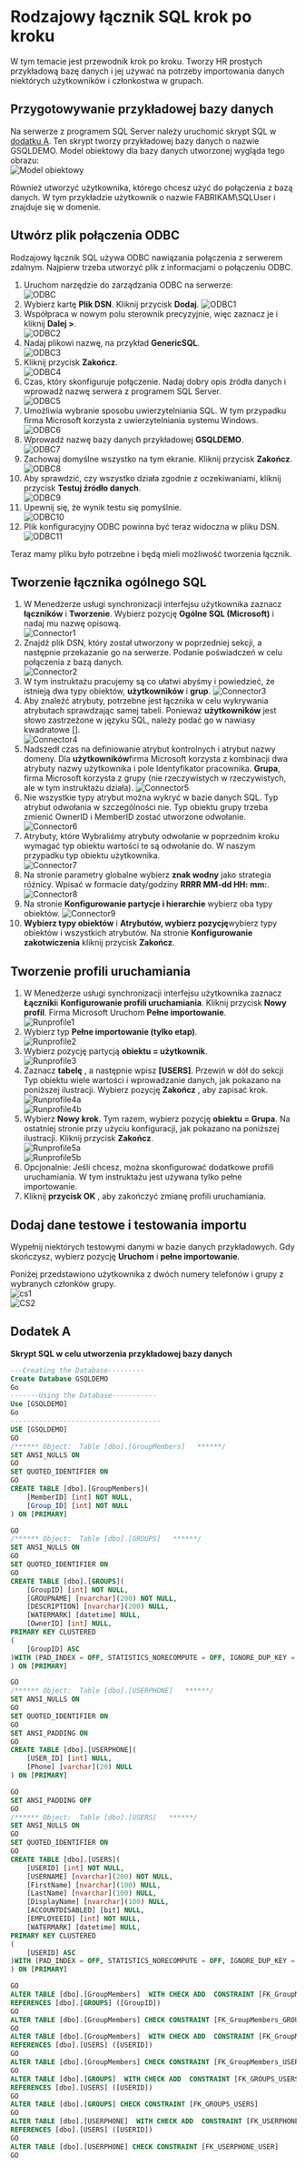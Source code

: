 <properties
   pageTitle="Rodzajowy łącznik SQL krok po kroku | Microsoft Azure"
   description="Ten artykuł jest Instruktaż prosty system HR krok po kroku, przy użyciu ogólnego łącznik SQL."
   services="active-directory"
   documentationCenter=""
   authors="AndKjell"
   manager="femila"
   editor=""/>

<tags
   ms.service="active-directory"
   ms.workload="identity"
   ms.tgt_pltfrm="na"
   ms.devlang="na"
   ms.topic="article"
   ms.date="08/30/2016"
   ms.author="billmath"/>

# <a name="generic-sql-connector-step-by-step"></a>Rodzajowy łącznik SQL krok po kroku
W tym temacie jest przewodnik krok po kroku. Tworzy HR prostych przykładową bazę danych i jej używać na potrzeby importowania danych niektórych użytkowników i członkostwa w grupach.

## <a name="prepare-the-sample-database"></a>Przygotowywanie przykładowej bazy danych
Na serwerze z programem SQL Server należy uruchomić skrypt SQL w [dodatku A](#appendix-a). Ten skrypt tworzy przykładowej bazy danych o nazwie GSQLDEMO. Model obiektowy dla bazy danych utworzonej wygląda tego obrazu:  
![Model obiektowy](.\media\active-directory-aadconnectsync-connector-genericsql-step-by-step\objectmodel.png)

Również utworzyć użytkownika, którego chcesz użyć do połączenia z bazą danych. W tym przykładzie użytkownik o nazwie FABRIKAM\SQLUser i znajduje się w domenie.

## <a name="create-the-odbc-connection-file"></a>Utwórz plik połączenia ODBC
Rodzajowy łącznik SQL używa ODBC nawiązania połączenia z serwerem zdalnym. Najpierw trzeba utworzyć plik z informacjami o połączeniu ODBC.

1. Uruchom narzędzie do zarządzania ODBC na serwerze:  
![ODBC](.\media\active-directory-aadconnectsync-connector-genericsql-step-by-step\odbc.png)
2. Wybierz kartę **Plik DSN**. Kliknij przycisk **Dodaj**.
![ODBC1](.\media\active-directory-aadconnectsync-connector-genericsql-step-by-step\odbc1.png)
3. Współpraca w nowym polu sterownik precyzyjnie, więc zaznacz je i kliknij **Dalej >**.  
![ODBC2](.\media\active-directory-aadconnectsync-connector-genericsql-step-by-step\odbc2.png)
4. Nadaj plikowi nazwę, na przykład **GenericSQL**.  
![ODBC3](.\media\active-directory-aadconnectsync-connector-genericsql-step-by-step\odbc3.png)
5. Kliknij przycisk **Zakończ**.  
![ODBC4](.\media\active-directory-aadconnectsync-connector-genericsql-step-by-step\odbc4.png)
6. Czas, który skonfiguruje połączenie. Nadaj dobry opis źródła danych i wprowadź nazwę serwera z programem SQL Server.  
![ODBC5](.\media\active-directory-aadconnectsync-connector-genericsql-step-by-step\odbc5.png)
7. Umożliwia wybranie sposobu uwierzytelniania SQL. W tym przypadku firma Microsoft korzysta z uwierzytelniania systemu Windows.  
![ODBC6](.\media\active-directory-aadconnectsync-connector-genericsql-step-by-step\odbc6.png)
8. Wprowadź nazwę bazy danych przykładowej **GSQLDEMO**.  
![ODBC7](.\media\active-directory-aadconnectsync-connector-genericsql-step-by-step\odbc7.png)
9. Zachowaj domyślne wszystko na tym ekranie. Kliknij przycisk **Zakończ**.  
![ODBC8](.\media\active-directory-aadconnectsync-connector-genericsql-step-by-step\odbc8.png)
10. Aby sprawdzić, czy wszystko działa zgodnie z oczekiwaniami, kliknij przycisk **Testuj źródło danych**.  
![ODBC9](.\media\active-directory-aadconnectsync-connector-genericsql-step-by-step\odbc9.png)
11. Upewnij się, że wynik testu się pomyślnie.  
![ODBC10](.\media\active-directory-aadconnectsync-connector-genericsql-step-by-step\odbc10.png)
12. Plik konfiguracyjny ODBC powinna być teraz widoczna w pliku DSN.  
![ODBC11](.\media\active-directory-aadconnectsync-connector-genericsql-step-by-step\odbc11.png)

Teraz mamy pliku było potrzebne i będą mieli możliwość tworzenia łącznik.

## <a name="create-the-generic-sql-connector"></a>Tworzenie łącznika ogólnego SQL

1. W Menedżerze usługi synchronizacji interfejsu użytkownika zaznacz **łączników** i **Tworzenie**. Wybierz pozycję **Ogólne SQL (Microsoft)** i nadaj mu nazwę opisową.  
![Connector1](.\media\active-directory-aadconnectsync-connector-genericsql-step-by-step\connector1.png)
2. Znajdź plik DSN, który został utworzony w poprzedniej sekcji, a następnie przekazanie go na serwerze. Podanie poświadczeń w celu połączenia z bazą danych.  
![Connector2](.\media\active-directory-aadconnectsync-connector-genericsql-step-by-step\connector2.png)
3. W tym instruktażu pracujemy są co ułatwi abyśmy i powiedzieć, że istnieją dwa typy obiektów, **użytkowników** i **grup**.
![Connector3](.\media\active-directory-aadconnectsync-connector-genericsql-step-by-step\connector3.png)
4. Aby znaleźć atrybuty, potrzebne jest łącznika w celu wykrywania atrybutach sprawdzając samej tabeli. Ponieważ **użytkowników** jest słowo zastrzeżone w języku SQL, należy podać go w nawiasy kwadratowe [].  
![Connector4](.\media\active-directory-aadconnectsync-connector-genericsql-step-by-step\connector4.png)
5. Nadszedł czas na definiowanie atrybut kontrolnych i atrybut nazwy domeny. Dla **użytkowników**firma Microsoft korzysta z kombinacji dwa atrybuty nazwy użytkownika i pole Identyfikator pracownika. **Grupa**, firma Microsoft korzysta z grupy (nie rzeczywistych w rzeczywistych, ale w tym instruktażu działa).
![Connector5](.\media\active-directory-aadconnectsync-connector-genericsql-step-by-step\connector5.png)
6. Nie wszystkie typy atrybut można wykryć w bazie danych SQL. Typ atrybut odwołania w szczególności nie. Typ obiektu grupy trzeba zmienić OwnerID i MemberID zostać utworzone odwołanie.  
![Connector6](.\media\active-directory-aadconnectsync-connector-genericsql-step-by-step\connector6.png)
7. Atrybuty, które Wybraliśmy atrybuty odwołanie w poprzednim kroku wymagać typ obiektu wartości te są odwołanie do. W naszym przypadku typ obiektu użytkownika.  
![Connector7](.\media\active-directory-aadconnectsync-connector-genericsql-step-by-step\connector7.png)
8. Na stronie parametry globalne wybierz **znak wodny** jako strategia różnicy. Wpisać w formacie daty/godziny **RRRR MM-dd HH: mm:**.
![Connector8](.\media\active-directory-aadconnectsync-connector-genericsql-step-by-step\connector8.png)
9. Na stronie **Konfigurowanie partycje i hierarchie** wybierz oba typy obiektów.
![Connector9](.\media\active-directory-aadconnectsync-connector-genericsql-step-by-step\connector9.png)
10. **Wybierz typy obiektów** i **Atrybutów, wybierz pozycję**wybierz typy obiektów i wszystkich atrybutów. Na stronie **Konfigurowanie zakotwiczenia** kliknij przycisk **Zakończ**.

## <a name="create-run-profiles"></a>Tworzenie profili uruchamiania

1. W Menedżerze usługi synchronizacji interfejsu użytkownika zaznacz **Łączniki**i **Konfigurowanie profili uruchamiania**. Kliknij przycisk **Nowy profil**. Firma Microsoft Uruchom **Pełne importowanie**.  
![Runprofile1](.\media\active-directory-aadconnectsync-connector-genericsql-step-by-step\runprofile1.png)
2. Wybierz typ **Pełne importowanie (tylko etap)**.  
![Runprofile2](.\media\active-directory-aadconnectsync-connector-genericsql-step-by-step\runprofile2.png)
3. Wybierz pozycję partycją **obiektu = użytkownik**.  
![Runprofile3](.\media\active-directory-aadconnectsync-connector-genericsql-step-by-step\runprofile3.png)
4. Zaznacz **tabelę** , a następnie wpisz **[USERS]**. Przewiń w dół do sekcji Typ obiektu wiele wartości i wprowadzanie danych, jak pokazano na poniższej ilustracji. Wybierz pozycję **Zakończ** , aby zapisać krok.
![Runprofile4a](.\media\active-directory-aadconnectsync-connector-genericsql-step-by-step\runprofile4a.png)  
![Runprofile4b](.\media\active-directory-aadconnectsync-connector-genericsql-step-by-step\runprofile4b.png)  
5. Wybierz **Nowy krok**. Tym razem, wybierz pozycję **obiektu = Grupa**. Na ostatniej stronie przy użyciu konfiguracji, jak pokazano na poniższej ilustracji. Kliknij przycisk **Zakończ**.  
![Runprofile5a](.\media\active-directory-aadconnectsync-connector-genericsql-step-by-step\runprofile5a.png)  
![Runprofile5b](.\media\active-directory-aadconnectsync-connector-genericsql-step-by-step\runprofile5b.png)  
6. Opcjonalnie: Jeśli chcesz, można skonfigurować dodatkowe profili uruchamiania. W tym instruktażu jest używana tylko pełne importowanie.
7. Kliknij **przycisk OK** , aby zakończyć zmianę profili uruchamiania.

## <a name="add-some-test-data-and-test-the-import"></a>Dodaj dane testowe i testowania importu
Wypełnij niektórych testowymi danymi w bazie danych przykładowych. Gdy skończysz, wybierz pozycję **Uruchom** i **pełne importowanie**.

Poniżej przedstawiono użytkownika z dwóch numery telefonów i grupy z wybranych członków grupy.  
![cs1](.\media\active-directory-aadconnectsync-connector-genericsql-step-by-step\cs1.png)  
![CS2](.\media\active-directory-aadconnectsync-connector-genericsql-step-by-step\cs2.png)  

## <a name="appendix-a"></a>Dodatek A
**Skrypt SQL w celu utworzenia przykładowej bazy danych**

```SQL
---Creating the Database---------
Create Database GSQLDEMO
Go
-------Using the Database-----------
Use [GSQLDEMO]
Go
-------------------------------------
USE [GSQLDEMO]
GO
/****** Object:  Table [dbo].[GroupMembers]   ******/
SET ANSI_NULLS ON
GO
SET QUOTED_IDENTIFIER ON
GO
CREATE TABLE [dbo].[GroupMembers](
    [MemberID] [int] NOT NULL,
    [Group_ID] [int] NOT NULL
) ON [PRIMARY]

GO
/****** Object:  Table [dbo].[GROUPS]   ******/
SET ANSI_NULLS ON
GO
SET QUOTED_IDENTIFIER ON
GO
CREATE TABLE [dbo].[GROUPS](
    [GroupID] [int] NOT NULL,
    [GROUPNAME] [nvarchar](200) NOT NULL,
    [DESCRIPTION] [nvarchar](200) NULL,
    [WATERMARK] [datetime] NULL,
    [OwnerID] [int] NULL,
PRIMARY KEY CLUSTERED
(
    [GroupID] ASC
)WITH (PAD_INDEX = OFF, STATISTICS_NORECOMPUTE = OFF, IGNORE_DUP_KEY = OFF, ALLOW_ROW_LOCKS = ON, ALLOW_PAGE_LOCKS = ON) ON [PRIMARY]
) ON [PRIMARY]

GO
/****** Object:  Table [dbo].[USERPHONE]   ******/
SET ANSI_NULLS ON
GO
SET QUOTED_IDENTIFIER ON
GO
SET ANSI_PADDING ON
GO
CREATE TABLE [dbo].[USERPHONE](
    [USER_ID] [int] NULL,
    [Phone] [varchar](20) NULL
) ON [PRIMARY]

GO
SET ANSI_PADDING OFF
GO
/****** Object:  Table [dbo].[USERS]   ******/
SET ANSI_NULLS ON
GO
SET QUOTED_IDENTIFIER ON
GO
CREATE TABLE [dbo].[USERS](
    [USERID] [int] NOT NULL,
    [USERNAME] [nvarchar](200) NOT NULL,
    [FirstName] [nvarchar](100) NULL,
    [LastName] [nvarchar](100) NULL,
    [DisplayName] [nvarchar](100) NULL,
    [ACCOUNTDISABLED] [bit] NULL,
    [EMPLOYEEID] [int] NOT NULL,
    [WATERMARK] [datetime] NULL,
PRIMARY KEY CLUSTERED
(
    [USERID] ASC
)WITH (PAD_INDEX = OFF, STATISTICS_NORECOMPUTE = OFF, IGNORE_DUP_KEY = OFF, ALLOW_ROW_LOCKS = ON, ALLOW_PAGE_LOCKS = ON) ON [PRIMARY]
) ON [PRIMARY]

GO
ALTER TABLE [dbo].[GroupMembers]  WITH CHECK ADD  CONSTRAINT [FK_GroupMembers_GROUPS] FOREIGN KEY([Group_ID])
REFERENCES [dbo].[GROUPS] ([GroupID])
GO
ALTER TABLE [dbo].[GroupMembers] CHECK CONSTRAINT [FK_GroupMembers_GROUPS]
GO
ALTER TABLE [dbo].[GroupMembers]  WITH CHECK ADD  CONSTRAINT [FK_GroupMembers_USERS] FOREIGN KEY([MemberID])
REFERENCES [dbo].[USERS] ([USERID])
GO
ALTER TABLE [dbo].[GroupMembers] CHECK CONSTRAINT [FK_GroupMembers_USERS]
GO
ALTER TABLE [dbo].[GROUPS]  WITH CHECK ADD  CONSTRAINT [FK_GROUPS_USERS] FOREIGN KEY([OwnerID])
REFERENCES [dbo].[USERS] ([USERID])
GO
ALTER TABLE [dbo].[GROUPS] CHECK CONSTRAINT [FK_GROUPS_USERS]
GO
ALTER TABLE [dbo].[USERPHONE]  WITH CHECK ADD  CONSTRAINT [FK_USERPHONE_USER] FOREIGN KEY([USER_ID])
REFERENCES [dbo].[USERS] ([USERID])
GO
ALTER TABLE [dbo].[USERPHONE] CHECK CONSTRAINT [FK_USERPHONE_USER]
GO
```
